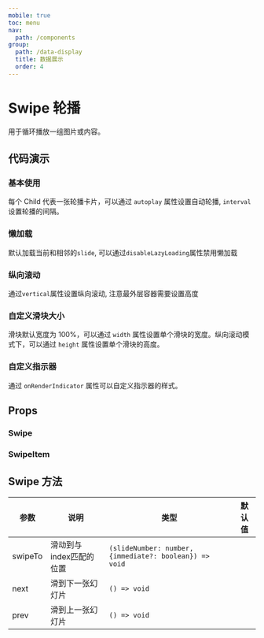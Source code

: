 ```yaml
---
mobile: true
toc: menu
nav:
  path: /components
group:
  path: /data-display
  title: 数据展示
  order: 4
---
```

# Swipe 轮播

用于循环播放一组图片或内容。

## 代码演示

### 基本使用

每个 Child 代表一张轮播卡片，可以通过 `autoplay` 属性设置自动轮播, `interval`设置轮播的间隔。

<code src="./demo/demo1.tsx"></code>

### 懒加载

默认加载当前和相邻的`slide`, 可以通过`disableLazyLoading`属性禁用懒加载

<code src="./demo/demo2.tsx"></code>

### 纵向滚动

通过`vertical`属性设置纵向滚动, 注意最外层容器需要设置高度

<code src="./demo/demo3.tsx"></code>

### 自定义滑块大小

滑块默认宽度为 100%，可以通过 `width` 属性设置单个滑块的宽度。纵向滚动模式下，可以通过 `height` 属性设置单个滑块的高度。

<code src="./demo/demo4.tsx"></code>

### 自定义指示器

通过 `onRenderIndicator` 属性可以自定义指示器的样式。

<code src="./demo/demo5.tsx"></code>

## Props

### Swipe

<API src="./Swipe.tsx" hideTitle></API>

### SwipeItem

<API src="../SwipeItem/SwipeItem.tsx" hideTitle></API>
## Swipe 方法

| 参数	|说明	|类型	|默认值
| --- | --- | --- | ---
| swipeTo | 滑动到与index匹配的位置 | `(slideNumber: number, {immediate?: boolean}) => void` |
| next | 滑到下一张幻灯片 | `() => void` |
| prev | 滑到上一张幻灯片 | `() => void` |
